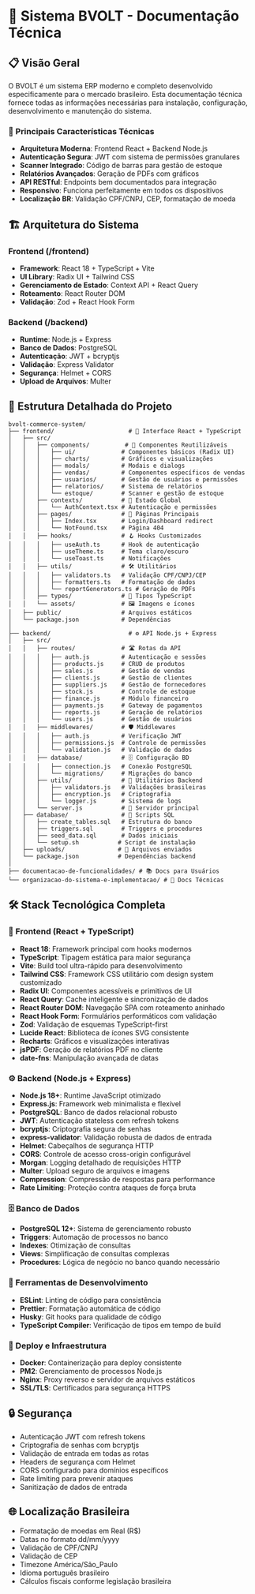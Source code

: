 # 🚀 Sistema BVOLT - Documentação Técnica

## 📋 Visão Geral

O BVOLT é um sistema ERP moderno e completo desenvolvido especificamente para o mercado brasileiro. Esta documentação técnica fornece todas as informações necessárias para instalação, configuração, desenvolvimento e manutenção do sistema.

### 🎯 Principais Características Técnicas

- **Arquitetura Moderna**: Frontend React + Backend Node.js
- **Autenticação Segura**: JWT com sistema de permissões granulares
- **Scanner Integrado**: Código de barras para gestão de estoque
- **Relatórios Avançados**: Geração de PDFs com gráficos
- **API RESTful**: Endpoints bem documentados para integração
- **Responsivo**: Funciona perfeitamente em todos os dispositivos
- **Localização BR**: Validação CPF/CNPJ, CEP, formatação de moeda

## 🏗️ Arquitetura do Sistema

### Frontend (/frontend)
- **Framework**: React 18 + TypeScript + Vite
- **UI Library**: Radix UI + Tailwind CSS
- **Gerenciamento de Estado**: Context API + React Query
- **Roteamento**: React Router DOM
- **Validação**: Zod + React Hook Form

### Backend (/backend)
- **Runtime**: Node.js + Express
- **Banco de Dados**: PostgreSQL
- **Autenticação**: JWT + bcryptjs
- **Validação**: Express Validator
- **Segurança**: Helmet + CORS
- **Upload de Arquivos**: Multer

## 📂 Estrutura Detalhada do Projeto

```
bvolt-commerce-system/
├── frontend/                     # 🎨 Interface React + TypeScript
│   ├── src/
│   │   ├── components/          # 🧩 Componentes Reutilizáveis
│   │   │   ├── ui/             # Componentes básicos (Radix UI)
│   │   │   ├── charts/         # Gráficos e visualizações
│   │   │   ├── modals/         # Modais e dialogs
│   │   │   ├── vendas/         # Componentes específicos de vendas
│   │   │   ├── usuarios/       # Gestão de usuários e permissões
│   │   │   ├── relatorios/     # Sistema de relatórios
│   │   │   └── estoque/        # Scanner e gestão de estoque
│   │   ├── contexts/           # 🔄 Estado Global
│   │   │   └── AuthContext.tsx # Autenticação e permissões
│   │   ├── pages/              # 📄 Páginas Principais
│   │   │   ├── Index.tsx       # Login/Dashboard redirect
│   │   │   └── NotFound.tsx    # Página 404
│   │   ├── hooks/              # 🪝 Hooks Customizados
│   │   │   ├── useAuth.ts      # Hook de autenticação
│   │   │   ├── useTheme.ts     # Tema claro/escuro
│   │   │   └── useToast.ts     # Notificações
│   │   ├── utils/              # 🛠️ Utilitários
│   │   │   ├── validators.ts   # Validação CPF/CNPJ/CEP
│   │   │   ├── formatters.ts   # Formatação de dados
│   │   │   └── reportGenerators.ts # Geração de PDFs
│   │   ├── types/              # 📝 Tipos TypeScript
│   │   └── assets/             # 🖼️ Imagens e ícones
│   ├── public/                 # Arquivos estáticos
│   └── package.json            # Dependências
│
├── backend/                      # ⚙️ API Node.js + Express
│   ├── src/
│   │   ├── routes/             # 🛣️ Rotas da API
│   │   │   ├── auth.js         # Autenticação e sessões
│   │   │   ├── products.js     # CRUD de produtos
│   │   │   ├── sales.js        # Gestão de vendas
│   │   │   ├── clients.js      # Gestão de clientes
│   │   │   ├── suppliers.js    # Gestão de fornecedores
│   │   │   ├── stock.js        # Controle de estoque
│   │   │   ├── finance.js      # Módulo financeiro
│   │   │   ├── payments.js     # Gateway de pagamentos
│   │   │   ├── reports.js      # Geração de relatórios
│   │   │   └── users.js        # Gestão de usuários
│   │   ├── middlewares/        # 🛡️ Middlewares
│   │   │   ├── auth.js         # Verificação JWT
│   │   │   ├── permissions.js  # Controle de permissões
│   │   │   └── validation.js   # Validação de dados
│   │   ├── database/           # 🗄️ Configuração BD
│   │   │   ├── connection.js   # Conexão PostgreSQL
│   │   │   └── migrations/     # Migrações do banco
│   │   ├── utils/              # 🔧 Utilitários Backend
│   │   │   ├── validators.js   # Validações brasileiras
│   │   │   ├── encryption.js   # Criptografia
│   │   │   └── logger.js       # Sistema de logs
│   │   └── server.js           # 🚀 Servidor principal
│   ├── database/               # 💾 Scripts SQL
│   │   ├── create_tables.sql   # Estrutura do banco
│   │   ├── triggers.sql        # Triggers e procedures
│   │   ├── seed_data.sql       # Dados iniciais
│   │   └── setup.sh           # Script de instalação
│   ├── uploads/               # 📁 Arquivos enviados
│   └── package.json           # Dependências backend
│
├── documentacao-de-funcionalidades/ # 📚 Docs para Usuários
└── organizacao-do-sistema-e-implementacao/ # 🔧 Docs Técnicas
```

## 🛠️ Stack Tecnológica Completa

### 🎨 Frontend (React + TypeScript)
- **React 18**: Framework principal com hooks modernos
- **TypeScript**: Tipagem estática para maior segurança
- **Vite**: Build tool ultra-rápido para desenvolvimento
- **Tailwind CSS**: Framework CSS utilitário com design system customizado
- **Radix UI**: Componentes acessíveis e primitivos de UI
- **React Query**: Cache inteligente e sincronização de dados
- **React Router DOM**: Navegação SPA com roteamento aninhado
- **React Hook Form**: Formulários performáticos com validação
- **Zod**: Validação de esquemas TypeScript-first
- **Lucide React**: Biblioteca de ícones SVG consistente
- **Recharts**: Gráficos e visualizações interativas
- **jsPDF**: Geração de relatórios PDF no cliente
- **date-fns**: Manipulação avançada de datas

### ⚙️ Backend (Node.js + Express)
- **Node.js 18+**: Runtime JavaScript otimizado
- **Express.js**: Framework web minimalista e flexível
- **PostgreSQL**: Banco de dados relacional robusto
- **JWT**: Autenticação stateless com refresh tokens
- **bcryptjs**: Criptografia segura de senhas
- **express-validator**: Validação robusta de dados de entrada
- **Helmet**: Cabeçalhos de segurança HTTP
- **CORS**: Controle de acesso cross-origin configurável
- **Morgan**: Logging detalhado de requisições HTTP
- **Multer**: Upload seguro de arquivos e imagens
- **Compression**: Compressão de respostas para performance
- **Rate Limiting**: Proteção contra ataques de força bruta

### 🗄️ Banco de Dados
- **PostgreSQL 12+**: Sistema de gerenciamento robusto
- **Triggers**: Automação de processos no banco
- **Indexes**: Otimização de consultas
- **Views**: Simplificação de consultas complexas
- **Procedures**: Lógica de negócio no banco quando necessário

### 🔧 Ferramentas de Desenvolvimento
- **ESLint**: Linting de código para consistência
- **Prettier**: Formatação automática de código
- **Husky**: Git hooks para qualidade de código
- **TypeScript Compiler**: Verificação de tipos em tempo de build

### 🚀 Deploy e Infraestrutura
- **Docker**: Containerização para deploy consistente
- **PM2**: Gerenciamento de processos Node.js
- **Nginx**: Proxy reverso e servidor de arquivos estáticos
- **SSL/TLS**: Certificados para segurança HTTPS

## 🔒 Segurança

- Autenticação JWT com refresh tokens
- Criptografia de senhas com bcryptjs
- Validação de entrada em todas as rotas
- Headers de segurança com Helmet
- CORS configurado para domínios específicos
- Rate limiting para prevenir ataques
- Sanitização de dados de entrada

## 🌐 Localização Brasileira

- Formatação de moedas em Real (R$)
- Datas no formato dd/mm/yyyy
- Validação de CPF/CNPJ
- Validação de CEP
- Timezone América/São_Paulo
- Idioma português brasileiro
- Cálculos fiscais conforme legislação brasileira